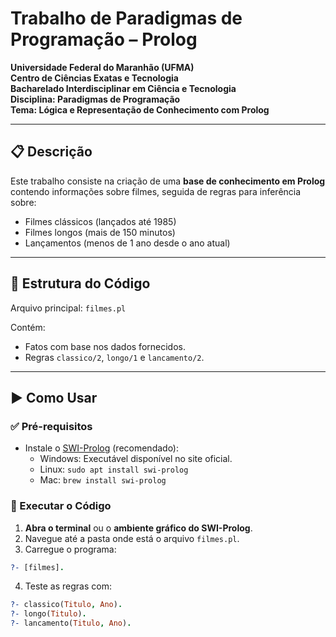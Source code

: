 # Trabalho de Paradigmas de Programação – Prolog

**Universidade Federal do Maranhão (UFMA)**  
**Centro de Ciências Exatas e Tecnologia**  
**Bacharelado Interdisciplinar em Ciência e Tecnologia**  
**Disciplina: Paradigmas de Programação**  
**Tema: Lógica e Representação de Conhecimento com Prolog**

---

## 📋 Descrição

Este trabalho consiste na criação de uma **base de conhecimento em Prolog** contendo informações sobre filmes, seguida de regras para inferência sobre:

- Filmes clássicos (lançados até 1985)
- Filmes longos (mais de 150 minutos)
- Lançamentos (menos de 1 ano desde o ano atual)

---

## 📁 Estrutura do Código

Arquivo principal: `filmes.pl`

Contém:
- Fatos com base nos dados fornecidos.
- Regras `classico/2`, `longo/1` e `lancamento/2`.

---

## ▶️ Como Usar

### ✅ Pré-requisitos

- Instale o [SWI-Prolog](https://www.swi-prolog.org/) (recomendado):
  - Windows: Executável disponível no site oficial.
  - Linux: `sudo apt install swi-prolog`
  - Mac: `brew install swi-prolog`

### 🧪 Executar o Código

1. **Abra o terminal** ou o **ambiente gráfico do SWI-Prolog**.
2. Navegue até a pasta onde está o arquivo `filmes.pl`.
3. Carregue o programa:

```prolog
?- [filmes].
```
4. Teste as regras com:

```prolog
?- classico(Titulo, Ano).
?- longo(Titulo).
?- lancamento(Titulo, Ano).
```

